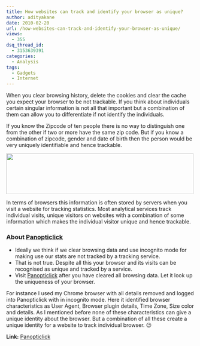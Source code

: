 ```yaml
---
title: How websites can track and identify your browser as unique?
author: adityakane
date: 2010-02-20
url: /how-websites-can-track-and-identify-your-browser-as-unique/
views:
  - 355
dsq_thread_id:
  - 3153639391
categories:
  - Analysis
tags:
  - Gadgets
  - Internet
---
```

When you clear browsing history, delete the cookies and clear the cache you expect your browser to be not trackable. If you think about individuals certain singular information is not all that important but a combination of them can allow you to differentiate if not identify the individuals.

If you know the Zipcode of ten people there is no way to distinguish one from the other if two or more have the same zip code. But if you know a combination of zipcode, gender and date of birth then the person would be very uniquely identifiable and hence trackable.

<a rel="attachment wp-att-20496" href="http://devilsworkshop.org/how-websites-can-track-and-identify-your-browser-as-unique/how_trackable_browser/"><img class="alignnone size-full wp-image-20496" title="how_trackable_browser" src="http://cdn.devilsworkshop.org/files/2010/02/how_trackable_browser.png" alt="" width="500" height="109" /></a>

In terms of browsers this information is often stored by servers when you visit a website for tracking statistics. Most analytical services track individual visits, unique visitors on websites with a combination of some information which makes the individual visitor unique and hence trackable.

### About <a href="http://panopticlick.eff.org/" onclick="_gaq.push(['_trackEvent', 'outbound-article', 'http://panopticlick.eff.org/', 'Panopticlick']);" >Panopticlick</a>

  * Ideally we think if we clear browsing data and use incognito mode for making use our stats are not tracked by a tracking service.
  * That is not true. Despite all this your browser and its visits can be recognised as unique and tracked by a service.
  * Visit <a href="http://panopticlick.eff.org" onclick="_gaq.push(['_trackEvent', 'outbound-article', 'http://panopticlick.eff.org', 'Panopticlick']);" >Panopticlick</a> after you have cleared all browsing data. Let it look up the uniqueness of your browser.

For instance I used my Chrome browser with all details removed and logged into Panopticlick with in incognito mode. Here it identified browser characteristics as User Agent, Browser plugin details, Time Zone, Size color and details. As I mentioned before none of these characteristics can give a unique identity about the browser. But a combination of all these create a unique identity for a website to track individual browser. 😉

**Link:** <a href="http://panopticlick.eff.org/" onclick="_gaq.push(['_trackEvent', 'outbound-article', 'http://panopticlick.eff.org/', 'Panopticlick']);" >Panopticlick</a>
